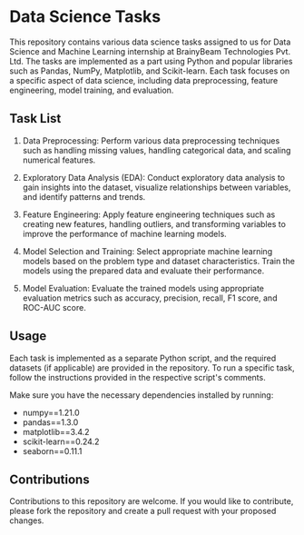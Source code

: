 # Data Science Tasks

This repository contains various data science tasks assigned to us for Data Science and Machine Learning internship at BrainyBeam Technologies Pvt. Ltd. The tasks are implemented as a part  using Python and popular libraries such as Pandas, NumPy, Matplotlib, and Scikit-learn. Each task focuses on a specific aspect of data science, including data preprocessing, feature engineering, model training, and evaluation.

## Task List

1. Data Preprocessing: Perform various data preprocessing techniques such as handling missing values, handling categorical data, and scaling numerical features.

2. Exploratory Data Analysis (EDA): Conduct exploratory data analysis to gain insights into the dataset, visualize relationships between variables, and identify patterns and trends.

3. Feature Engineering: Apply feature engineering techniques such as creating new features, handling outliers, and transforming variables to improve the performance of machine learning models.

4. Model Selection and Training: Select appropriate machine learning models based on the problem type and dataset characteristics. Train the models using the prepared data and evaluate their performance.

5. Model Evaluation: Evaluate the trained models using appropriate evaluation metrics such as accuracy, precision, recall, F1 score, and ROC-AUC score.


## Usage

Each task is implemented as a separate Python script, and the required datasets (if applicable) are provided in the repository. To run a specific task, follow the instructions provided in the respective script's comments.

Make sure you have the necessary dependencies installed by running:
 - numpy==1.21.0
 - pandas==1.3.0
 - matplotlib==3.4.2
 - scikit-learn==0.24.2
 - seaborn==0.11.1


## Contributions

Contributions to this repository are welcome. If you would like to contribute, please fork the repository and create a pull request with your proposed changes.


